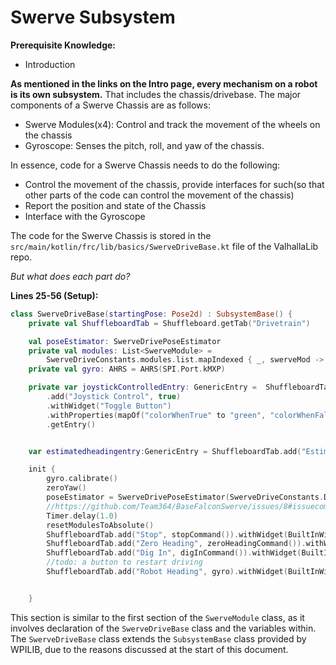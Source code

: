 # Swerve Subsystem
**Prerequisite Knowledge:**
- Introduction

**As mentioned in the links on the Intro page, every mechanism on a robot is its own subsystem.** That includes the chassis/drivebase. The major components of a Swerve Chassis are as follows:
- Swerve Modules(x4): Control and track the movement of the wheels on the chassis
- Gyroscope: Senses the pitch, roll, and yaw of the chassis.

In essence, code for a Swerve Chassis needs to do the following:
- Control the movement of the chassis, provide interfaces for such(so that other parts of the code can control the movement of the chassis)
- Report the position and state of the Chassis
- Interface with the Gyroscope

The code for the Swerve Chassis is stored in the `src/main/kotlin/frc/lib/basics/SwerveDriveBase.kt` file of the ValhallaLib repo. 

_But what does each part do?_

**Lines 25-56 (Setup):**
```kt
class SwerveDriveBase(startingPose: Pose2d) : SubsystemBase() {
    private val ShuffleboardTab = Shuffleboard.getTab("Drivetrain")

    val poseEstimator: SwerveDrivePoseEstimator
    private val modules: List<SwerveModule> =
        SwerveDriveConstants.modules.list.mapIndexed { _, swerveMod -> SwerveModule(swerveMod) }
    private val gyro: AHRS = AHRS(SPI.Port.kMXP)

    private var joystickControlledEntry: GenericEntry =  ShuffleboardTab
        .add("Joystick Control", true)
        .withWidget("Toggle Button")
        .withProperties(mapOf("colorWhenTrue" to "green", "colorWhenFalse" to "maroon"))
        .getEntry()


    var estimatedheadingentry:GenericEntry = ShuffleboardTab.add("Estimated Robot Heading", 0.0).withWidget(BuiltInWidgets.kGyro).entry

    init {
        gyro.calibrate()
        zeroYaw()
        poseEstimator = SwerveDrivePoseEstimator(SwerveDriveConstants.DrivetrainConsts.kinematics, getYaw(), getModulePositions(), startingPose)
        //https://github.com/Team364/BaseFalconSwerve/issues/8#issuecomment-1384799539
        Timer.delay(1.0)
        resetModulesToAbsolute()
        ShuffleboardTab.add("Stop", stopCommand()).withWidget(BuiltInWidgets.kCommand)
        ShuffleboardTab.add("Zero Heading", zeroHeadingCommand()).withWidget(BuiltInWidgets.kCommand)
        ShuffleboardTab.add("Dig In", digInCommand()).withWidget(BuiltInWidgets.kCommand)
        //todo: a button to restart driving
        ShuffleboardTab.add("Robot Heading", gyro).withWidget(BuiltInWidgets.kGyro)


    }
```
This section is similar to the first section of the `SwerveModule` class, as it involves declaration of the `SwerveDriveBase` class and the variables within. The `SwerveDriveBase` class extends the `SubsystemBase` class provided by WPILIB, due to the reasons discussed at the start of this document.
